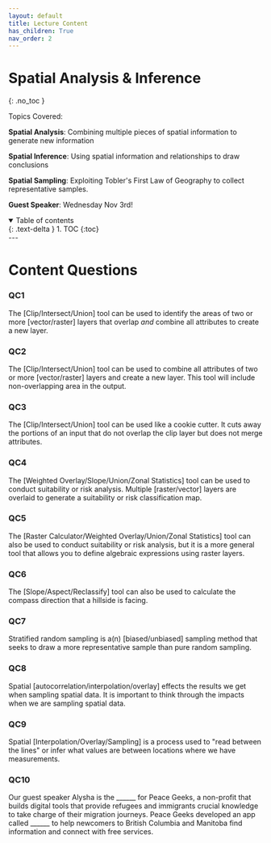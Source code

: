 ```yaml
---
layout: default
title: Lecture Content
has_children: True
nav_order: 2
---
```


# Spatial Analysis & Inference
{: .no_toc }

Topics Covered:

**Spatial Analysis**: Combining multiple pieces of spatial information to generate new information

**Spatial Inference**: Using spatial information and relationships to draw conclusions

**Spatial Sampling**: Exploiting Tobler's First Law of Geography to collect representative samples.

**Guest Speaker**: Wednesday Nov 3rd!


<details open markdown="block">
  <summary>
    Table of contents
  </summary>
  {: .text-delta }
1. TOC
{:toc}
</details>
---

# Content Questions

### QC1

The [Clip/Intersect/Union] tool can be used to identify the areas of two or more [vector/raster] layers that overlap *and* combine all attributes to create a new layer.

### QC2

The [Clip/Intersect/Union] tool can be used to combine all attributes of two or more [vector/raster] layers and create a new layer.  This tool will include non-overlapping area in the output.


### QC3

The [Clip/Intersect/Union] tool can be used like a cookie cutter.  It cuts away the portions of an input that do not overlap the clip layer but does not merge attributes.

### QC4

The [Weighted Overlay/Slope/Union/Zonal Statistics] tool can be used to conduct suitability or risk analysis.  Multiple [raster/vector] layers are overlaid to generate a suitability or risk classification map.

### QC5

The [Raster Calculator/Weighted Overlay/Union/Zonal Statistics] tool can also be used to conduct suitability or risk analysis, but it is a more general tool that allows you to define algebraic expressions using raster layers.

### QC6

The [Slope/Aspect/Reclassify] tool can also be used to calculate the compass direction that a hillside is facing.

### QC7

Stratified random sampling is a(n) [biased/unbiased] sampling method that seeks to draw a more representative sample than pure random sampling.

### QC8

Spatial [autocorrelation/interpolation/overlay] effects the results we get when sampling spatial data. It is important to think through the impacts when we are sampling spatial data.

### QC9

Spatial [Interpolation/Overlay/Sampling] is a process used to "read between the lines" or infer what values are between locations where we have measurements.

### QC10

Our guest speaker Alysha is the ______ for Peace Geeks, a non-profit that builds digital tools that provide refugees and immigrants crucial knowledge to take charge of their migration journeys.  Peace Geeks developed an app called ______ to help newcomers to British Columbia and Manitoba find information and connect with free services.
